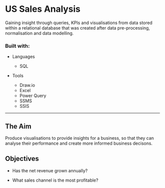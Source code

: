 # US Sales Analysis
Gaining insight through queries, KPIs and visualisations from data stored within a relational database that was created after data pre-processing, normalisation and data modelling.

### Built with:
* Languages
  
  - SQL
    
* Tools
    
  - Draw.io
  - Excel
  - Power Query
  - SSMS
  - SSIS

___

## The Aim
Produce visualisations to provide insights for a business, so that they can analyse their performance and create more informed business decisons.

## Objectives
- Has the net revenue grown annually?

- What sales channel is the most profitable?

